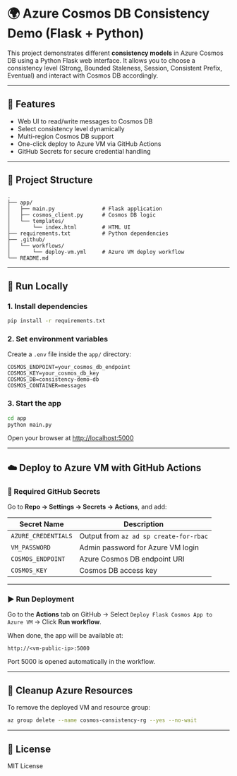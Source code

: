 
# 🌍 Azure Cosmos DB Consistency Demo (Flask + Python)

This project demonstrates different **consistency models** in Azure Cosmos DB using a Python Flask web interface. It allows you to choose a consistency level (Strong, Bounded Staleness, Session, Consistent Prefix, Eventual) and interact with Cosmos DB accordingly.

---

## 🚀 Features

- Web UI to read/write messages to Cosmos DB
- Select consistency level dynamically
- Multi-region Cosmos DB support
- One-click deploy to Azure VM via GitHub Actions
- GitHub Secrets for secure credential handling

---

## 📁 Project Structure

```
.
├── app/
│   ├── main.py               # Flask application
│   ├── cosmos_client.py      # Cosmos DB logic
│   └── templates/
│       └── index.html        # HTML UI
├── requirements.txt          # Python dependencies
├── .github/
│   └── workflows/
│       └── deploy-vm.yml     # Azure VM deploy workflow
└── README.md
```

---

## 🧪 Run Locally

### 1. Install dependencies

```bash
pip install -r requirements.txt
```

### 2. Set environment variables

Create a `.env` file inside the `app/` directory:

```env
COSMOS_ENDPOINT=your_cosmos_db_endpoint
COSMOS_KEY=your_cosmos_db_key
COSMOS_DB=consistency-demo-db
COSMOS_CONTAINER=messages
```

### 3. Start the app

```bash
cd app
python main.py
```

Open your browser at [http://localhost:5000](http://localhost:5000)

---

## ☁️ Deploy to Azure VM with GitHub Actions

### 🔐 Required GitHub Secrets

Go to **Repo → Settings → Secrets → Actions**, and add:

| Secret Name         | Description                           |
|---------------------|---------------------------------------|
| `AZURE_CREDENTIALS` | Output from `az ad sp create-for-rbac` |
| `VM_PASSWORD`       | Admin password for Azure VM login     |
| `COSMOS_ENDPOINT`   | Azure Cosmos DB endpoint URI          |
| `COSMOS_KEY`        | Cosmos DB access key                  |

---

### ▶️ Run Deployment

Go to the **Actions** tab on GitHub → Select `Deploy Flask Cosmos App to Azure VM` → Click **Run workflow**.

When done, the app will be available at:

```
http://<vm-public-ip>:5000
```

Port 5000 is opened automatically in the workflow.

---

## 🧹 Cleanup Azure Resources

To remove the deployed VM and resource group:

```bash
az group delete --name cosmos-consistency-rg --yes --no-wait
```

---

## 📄 License

MIT License
